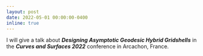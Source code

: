 ```yaml
---
layout: post
date: 2022-05-01 00:00:00-0400
inline: true
---
```


I will give a talk about ***Designing Asymptotic Geodesic Hybrid Gridshells*** in the ***Curves and Surfaces 2022*** conference in Arcachon, France.
